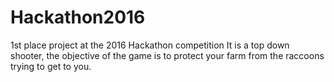 # Hackathon2016
1st place project at the 2016 Hackathon competition
It is a top down shooter, the objective of the game is to protect your farm from the raccoons trying
to get to you.
